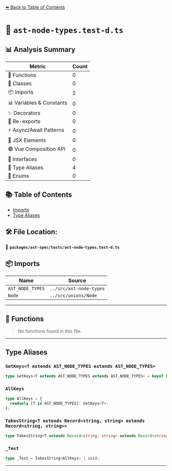 [⬅️ Back to Table of Contents](../../../index.md)

# 📄 `ast-node-types.test-d.ts`

## 📊 Analysis Summary

| Metric | Count |
|--------|-------|
| 🔧 Functions | 0 |
| 🧱 Classes | 0 |
| 📦 Imports | 2 |
| 📊 Variables & Constants | 0 |
| ✨ Decorators | 0 |
| 🔄 Re-exports | 0 |
| ⚡ Async/Await Patterns | 0 |
| 💠 JSX Elements | 0 |
| 🟢 Vue Composition API | 0 |
| 📐 Interfaces | 0 |
| 📑 Type Aliases | 4 |
| 🎯 Enums | 0 |

## 📚 Table of Contents

- [Imports](#imports)
- [Type Aliases](#type-aliases)

## 🛠️ File Location:
📂 **`packages/ast-spec/tests/ast-node-types.test-d.ts`**

## 📦 Imports

| Name | Source |
|------|--------|
| `AST_NODE_TYPES` | `../src/ast-node-types` |
| `Node` | `../src/unions/Node` |


---

## 🔧 Functions

> No functions found in this file.


---

## Type Aliases

### `GetKeys<T extends AST_NODE_TYPES extends AST_NODE_TYPES>`

```ts
type GetKeys<T extends AST_NODE_TYPES extends AST_NODE_TYPES> = keyof Extract<Node, { type: T }>;
```

### `AllKeys`

```ts
type AllKeys = {
  readonly [T in AST_NODE_TYPES]: GetKeys<T>;
};
```

### `TakesString<T extends Record<string, string> extends Record<string, string>>`

```ts
type TakesString<T extends Record<string, string> extends Record<string, string>> = T;
```

### `_Test`

```ts
type _Test = TakesString<AllKeys> | void;
```


---